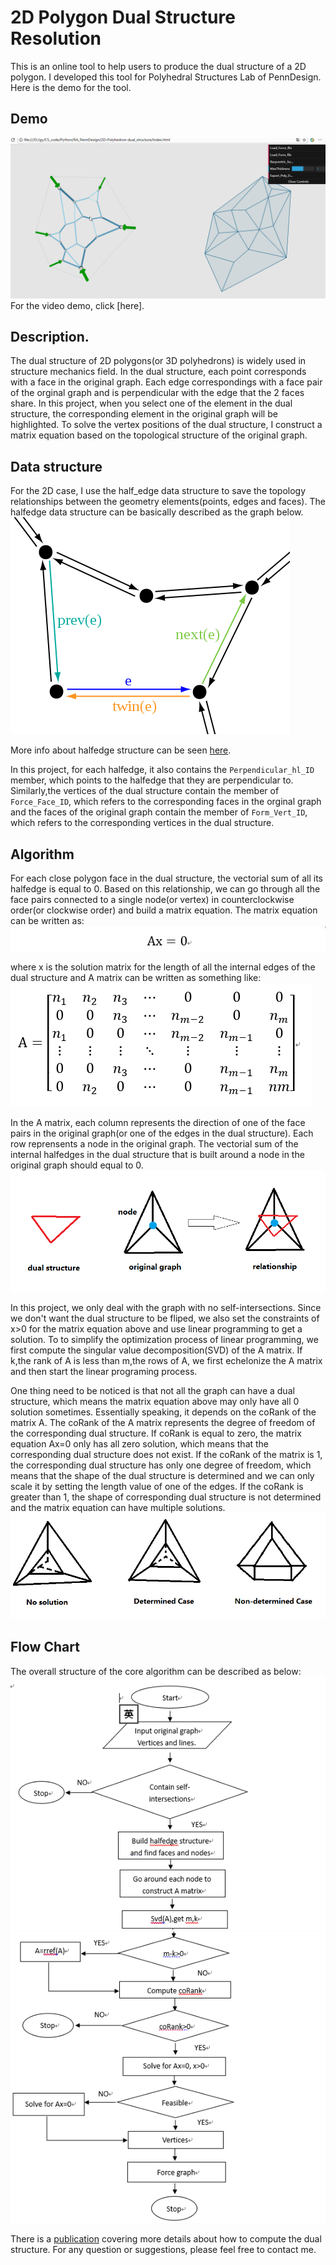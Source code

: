 2D Polygon Dual Structure Resolution
======================
This is an online tool to help users to produce the dual structure of a 2D polygon. I developed this tool for Polyhedral Structures Lab of PennDesign. Here is the demo for the tool. 

## Demo
![](./img/Demo.gif)
For the video demo, click [here].

## Description.
The dual structure of 2D polygons(or 3D polyhedrons) is widely used in structure mechanics field. In the dual structure, each point corresponds with a face in the original graph. Each edge correspondings with a face pair of the orginal graph and is perpendicular with the edge that the 2 faces share. In this project, when you select one of the element in the dual structure, the corresponding element in the original graph will be highlighted. To solve the vertex positions of the dual structure, I construct a matrix equation based on the topological structure of the original graph.

## Data structure
For the 2D case, I use the half_edge data structure to save the topology relationships between the geometry elements(points, edges and faces). The halfedge data structure can be basically described as the graph below.
![](./img/halfedge.png)

More info about halfedge structure can be seen [here](https://www.ics.uci.edu/~dock/manuals/cgal_manual/HalfedgeDS/Chapter_main.html).

In this project, for each halfedge, it also contains the `Perpendicular_hl_ID` member, which points to the halfedge that they are perpendicular to. Similarly,the vertices of the dual structure contain the member of `Force_Face_ID`, which refers to the corresponding faces in the orginal graph and the faces of the original graph contain the member of `Form_Vert_ID`, which refers to the corresponding vertices in the dual structure.

## Algorithm
For each close polygon face in the dual structure, the vectorial sum of all its halfedge is equal to 0. Based on this relationship, we can go through all the face pairs connected to a single node(or vertex) in counterclockwise order(or clockwise order) and build a matrix equation. The matrix equation can be written as:
![](./img/equation1.png)

where x is the solution matrix for the length of all the internal edges of the dual structure and A matrix can be written as something like:
![](./img/equation.png)

In the A matrix, each column represents the direction of one of the face pairs in the original graph(or one of the edges in the dual structure). Each row reprensents a node in the original graph. The vectorial sum of the internal halfedges in the dual structure that is built around a node in the original graph should equal to 0. 
![](./img/illustration.png)

In this project, we only deal with the graph with no self-intersections. Since we don't want the dual structure to be fliped, we also set the constraints of x>0 for the matrix equation above and use linear programming to get a solution. To to simplify the optimization process of linear programming, we first compute the singular value decomposition(SVD) of the A matrix. If k,the rank of A is less than m,the rows of A, we first echelonize the A matrix and then start the linear programing process.

One thing need to be noticed is that not all the graph can have a dual structure, which means the matrix equation above may only have all 0 solution sometimes. Essentially speaking, it depends on the coRank of the matrix A. The coRank of the A matrix represents the degree of freedom of the corresponding dual structure. If coRank is equal to zero, the matrix equation Ax=0 only has all zero solution, which means that the corresponding dual structure does not exist. If the coRank of the matrix is 1, the corresponding dual structure has only one degree of freedom, which means that the shape of the dual structure is determined and we can only scale it by setting the length value of one of the edges. If the coRank is greater than 1, the shape of corresponding dual structure is not determined and the matrix equation can have multiple solutions.
![](./img/illustration2.png)

## Flow Chart
The overall structure of the core algorithm can be described as below:
![](./img/flowchart1.png)
![](./img/flowchart2.png)

There is a [publication](http://www.block.arch.ethz.ch/brg/files/2014-cad-vanmele-algebraic-graph-statics_1399184292.pdf) covering more details about how to compute the dual structure. For any question or suggestions, please feel free to contact me.
